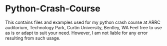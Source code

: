 # Python-Crash-Course
This contains files and examples used for my python crash course at ARRC auditorium, Technology Park, Curtin University, Bentley, WA
Feel free to use as is or adapt to suit your need. However, I am not liable for any error resulting from such usage.
